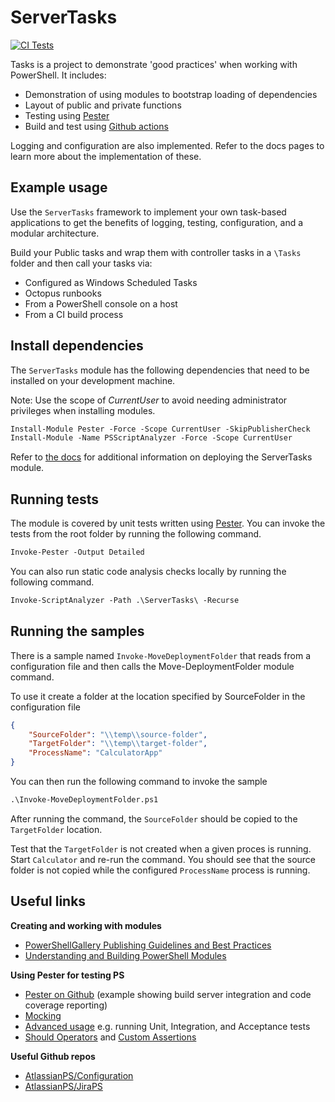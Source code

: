 # ServerTasks

[![CI Tests](https://github.com/dneimke/tasks/actions/workflows/run-build.yml/badge.svg)](https://github.com/dneimke/tasks/actions/workflows/run-build.yml)

Tasks is a project to demonstrate 'good practices' when working with PowerShell. It includes:

- Demonstration of using modules to bootstrap loading of dependencies
- Layout of public and private functions
- Testing using [Pester](https://pester.dev/)
- Build and test using [Github actions](https://docs.github.com/en/actions/automating-builds-and-tests/building-and-testing-powershell)

Logging and configuration are also implemented. Refer to the docs pages to learn more about the implementation of these.

## Example usage

Use the `ServerTasks` framework to implement your own task-based applications to get the benefits of logging, testing, configuration, and a modular architecture.

Build your Public tasks and wrap them with controller tasks in a `\Tasks` folder and then call your tasks via:

- Configured as Windows Scheduled Tasks
- Octopus runbooks
- From a PowerShell console on a host
- From a CI build process

## Install dependencies

The `ServerTasks` module has the following dependencies that need to be installed on your development machine.

Note: Use the scope of _CurrentUser_ to avoid needing administrator privileges when installing modules.

```ps
Install-Module Pester -Force -Scope CurrentUser -SkipPublisherCheck
Install-Module -Name PSScriptAnalyzer -Force -Scope CurrentUser
```

Refer to [the docs](./docs/deployment.md) for additional information on deploying the ServerTasks module.

## Running tests

The module is covered by unit tests written using [Pester](https://github.com/pester/Pester). You can invoke the tests from the root folder by running the following command.

```ps
Invoke-Pester -Output Detailed
```

You can also run static code analysis checks locally by running the following command.

```ps
Invoke-ScriptAnalyzer -Path .\ServerTasks\ -Recurse
```

## Running the samples

There is a sample named `Invoke-MoveDeploymentFolder` that reads from a configuration file and then calls the Move-DeploymentFolder module command.

To use it create a folder at the location specified by SourceFolder in the configuration file

```json
{
    "SourceFolder": "\\temp\\source-folder",
    "TargetFolder": "\\temp\\target-folder",
    "ProcessName": "CalculatorApp"
}
```

You can then run the following command to invoke the sample

```ps
.\Invoke-MoveDeploymentFolder.ps1
```

After running the command, the `SourceFolder` should be copied to the `TargetFolder` location.

Test that the `TargetFolder` is not created when a given proces is running. Start `Calculator` and re-run the command. You should see that the
source folder is not copied while the configured `ProcessName` process is running.

## Useful links

**Creating and working with modules**
- [PowerShellGallery Publishing Guidelines and Best Practices](https://learn.microsoft.com/en-us/powershell/scripting/gallery/concepts/publishing-guidelines?view=powershell-7.3)
- [Understanding and Building PowerShell Modules](https://adamtheautomator.com/powershell-modules)

**Using Pester for testing PS**
- [Pester on Github](https://github.com/pester/Pester) (example showing build server integration and code coverage reporting)
- [Mocking](https://dev.to/azure/test-your-powershell-code-with-pester-4hlc)
- [Advanced usage](https://www.red-gate.com/simple-talk/sysadmin/powershell/advanced-testing-of-your-powershell-code-with-pester/) e.g. running Unit, Integration, and Acceptance tests
- [Should Operators](https://pester.dev/docs/assertions/) and [Custom Assertions](
https://pester.dev/docs/assertions/custom-assertions)


**Useful Github repos**
- [AtlassianPS/Configuration](https://github.com/AtlassianPS/Configuration)
- [AtlassianPS/JiraPS](https://github.com/AtlassianPS/JiraPS)

